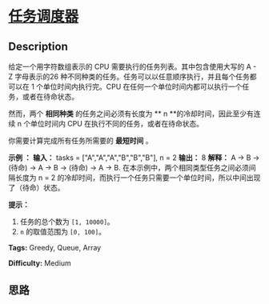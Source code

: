 # [任务调度器][title]

## Description

给定一个用字符数组表示的 CPU 需要执行的任务列表。其中包含使用大写的 A - Z 字母表示的26
种不同种类的任务。任务可以以任意顺序执行，并且每个任务都可以在 1 个单位时间内执行完。CPU 在任何一个单位时间内都可以执行一个任务，或者在待命状态。

然而，两个 **相同种类** 的任务之间必须有长度为 **  n **的冷却时间，因此至少有连续 n 个单位时间内 CPU
在执行不同的任务，或者在待命状态。

你需要计算完成所有任务所需要的 **最短时间** 。



**示例 ：**
            **输入：** tasks = ["A","A","A","B","B","B"], n = 2    **输出：** 8    **解释：** A -> B -> (待命) -> A -> B -> (待命) -> A -> B.         在本示例中，两个相同类型任务之间必须间隔长度为 n = 2 的冷却时间，而执行一个任务只需要一个单位时间，所以中间出现了（待命）状态。 



**提示：**

  1. 任务的总个数为 `[1, 10000]`。
  2. `n` 的取值范围为 `[0, 100]`。


**Tags:** Greedy, Queue, Array

**Difficulty:** Medium

## 思路

[title]: https://leetcode-cn.com/problems/task-scheduler

